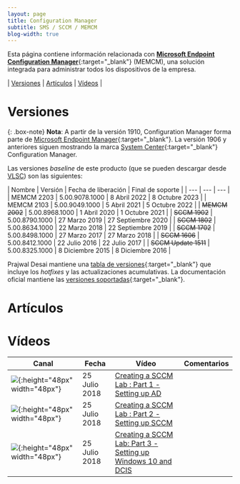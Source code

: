 ```yaml
---
layout: page
title: Configuration Manager
subtitle: SMS / SCCM / MEMCM
blog-width: true
---
```


Esta página contiene información relacionada con [**Microsoft Endpoint Configuration Manager**](https://docs.microsoft.com/es-es/mem/configmgr/){:target="_blank"} (MEMCM), una solución integrada para administrar todos los dispositivos de la empresa.

| [Versiones](#versiones) | [Artículos](#posts) | [Vídeos](#videos) |

# <a name="versiones">Versiones

{: .box-note}
**Nota**: A partir de la versión 1910, Configuration Manager forma parte de [Microsoft Endpoint Manager](https://docs.microsoft.com/es-es/mem){:target="_blank"}. La versión 1906 y anteriores siguen mostrando la marca [System Center](https://docs.microsoft.com/es-es/system-center/){:target="_blank"} Configuration Manager.

Las versiones _baseline_ de este producto (que se pueden descargar desde [VLSC](https://www.microsoft.com/Licensing/servicecenter/Downloads/DownloadsAndKeys.aspx)) son las siguientes:

| Nombre | Versión | Fecha de liberación | Final de soporte |
| --- | --- | --- |
| MEMCM 2203 | 5.00.9078.1000 | 8 Abril 2022 | 8 Octubre 2023 |
| MEMCM 2103 | 5.00.9049.1000 | 5 Abril 2021 | 5 Octubre 2022 |
| ~~MEMCM 2002~~ | 5.00.8968.1000 | 1 Abril 2020 | 1 Octubre 2021 |
| ~~SCCM 1902~~	| 5.00.8790.1000 | 27 Marzo 2019 | 27 Septiembre 2020 |
| ~~SCCM 1802~~ | 5.00.8634.1000 | 22 Marzo 2018 | 22 Septiembre 2019 |
| ~~SCCM 1702~~	| 5.00.8498.1000 | 27 Marzo 2017 | 27 Marzo 2018 |
| ~~SCCM 1606~~	| 5.00.8412.1000 | 22 Julio 2016 | 22 Julio 2017 |
| ~~SCCM Update 1511~~ | 5.00.8325.1000 | 8 Diciembre 2015 | 8 Diciembre 2016 |

Prajwal Desai mantiene una [tabla de versiones](https://www.prajwaldesai.com/sccm-build-version-numbers/){:target="_blank"} que incluye los _hotfixes_ y las actualizaciones acumulativas. La documentación oficial mantiene las [versiones soportadas](https://docs.microsoft.com/es-es/mem/configmgr/core/servers/manage/updates#supported-versions){:target="_blank"}.

# <a name="posts">Artículos

# <a name="posts">Vídeos

| Canal | Fecha | Vídeo | Comentarios |
| ---| --- | --- | --- |
| ![](https://yt3.ggpht.com/ytc/AKedOLTjXHmK05VyPJZVteN0x6iFyfLxuxupOZFdaaD5sEA=s176-c-k-c0x00ffffff-no-rj){:height="48px" width="48px"} | 25 Julio 2018 | [Creating a SCCM Lab : Part 1 - Setting up AD](https://www.youtube.com/watch?v=4zwQsQEtrwY) | |
| ![](https://yt3.ggpht.com/ytc/AKedOLTjXHmK05VyPJZVteN0x6iFyfLxuxupOZFdaaD5sEA=s176-c-k-c0x00ffffff-no-rj){:height="48px" width="48px"} | 25 Julio 2018 | [Creating a SCCM Lab : Part 2 - Setting up SCCM](https://www.youtube.com/watch?v=Mht4mPFRwk8) | |
| ![](https://yt3.ggpht.com/ytc/AKedOLTjXHmK05VyPJZVteN0x6iFyfLxuxupOZFdaaD5sEA=s176-c-k-c0x00ffffff-no-rj){:height="48px" width="48px"} | 25 Julio 2018 | [Creating a SCCM Lab: Part 3 - Setting up Windows 10 and DCIS](https://www.youtube.com/watch?v=-Tia-awekGQ) | |
